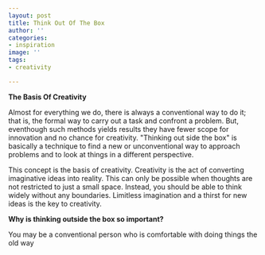 ```yaml
---
layout: post
title: Think Out Of The Box
author: ''
categories:
- inspiration
image: ''
tags:
- creativity

---
```

**The Basis Of Creativity**

Almost for everything we do, there is always a conventional way to do it; that is, the formal way to carry out a task and confront a problem. But, eventhough such methods yields results they have fewer scope for innovation and no chance for creativity. "Thinking out side the box" is basically a technique to find a new or unconventional  way to approach problems and to look at things in a different perspective.

This concept is the basis of creativity. Creativity is the act of converting imaginative ideas into reality. This can only be possible when thoughts are not restricted to just a small space. Instead, you should be able to think widely without any boundaries. Limitless imagination and a thirst for new ideas is the key to creativity.

**Why is thinking outside the box so important?**

You may be a conventional person who is comfortable with doing things the old way